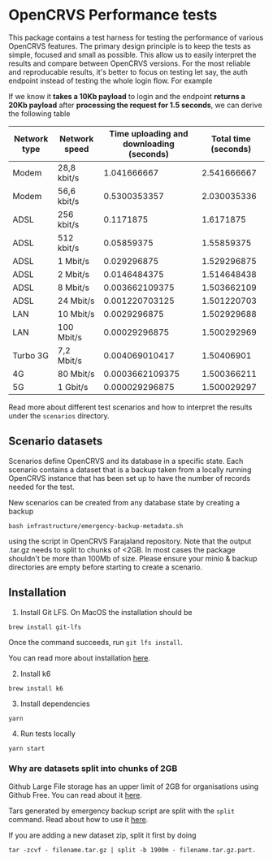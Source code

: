# OpenCRVS Performance tests

This package contains a test harness for testing the performance of various OpenCRVS features. The primary design principle is to keep the tests as simple, focused and small as possible. This allow us to easily interpret the results and compare between OpenCRVS versions. For the most reliable and reproducable results, it's better to focus on testing let say, the auth endpoint instead of testing the whole login flow. For example

If we know it **takes a 10Kb payload** to login and the endpoint **returns a 20Kb payload** after **processing the request for 1.5 seconds**, we can derive the following table

| Network type | Network speed | Time uploading and downloading (seconds) | Total time (seconds) |
| ------------ | ------------- | ---------------------------------------- | -------------------- |
| Modem        | 28,8 kbit/s   | 1.041666667                              | 2.541666667          |
| Modem        | 56,6 kbit/s   | 0.5300353357                             | 2.030035336          |
| ADSL         | 256 kbit/s    | 0.1171875                                | 1.6171875            |
| ADSL         | 512 kbit/s    | 0.05859375                               | 1.55859375           |
| ADSL         | 1 Mbit/s      | 0.029296875                              | 1.529296875          |
| ADSL         | 2 Mbit/s      | 0.0146484375                             | 1.514648438          |
| ADSL         | 8 Mbit/s      | 0.003662109375                           | 1.503662109          |
| ADSL         | 24 Mbit/s     | 0.001220703125                           | 1.501220703          |
| LAN          | 10 Mbit/s     | 0.0029296875                             | 1.502929688          |
| LAN          | 100 Mbit/s    | 0.00029296875                            | 1.500292969          |
| Turbo 3G     | 7,2 Mbit/s    | 0.004069010417                           | 1.50406901           |
| 4G           | 80 Mbit/s     | 0.0003662109375                          | 1.500366211          |
| 5G           | 1 Gbit/s      | 0.000029296875                           | 1.500029297          |

Read more about different test scenarios and how to interpret the results under the `scenarios` directory.

## Scenario datasets

Scenarios define OpenCRVS and its database in a specific state. Each scenario contains a dataset that is a backup taken from a locally running OpenCRVS instance that has been set up to have the number of records needed for the test.

New scenarios can be created from any database state by creating a backup

```
bash infrastructure/emergency-backup-metadata.sh
```

using the script in OpenCRVS Farajaland repository. Note that the output .tar.gz needs to split to chunks of <2GB. In most cases the package shouldn't be more than 100Mb of size. Please ensure your minio & backup directories are empty before starting to create a scenario.

## Installation

1. Install Git LFS. On MacOS the installation should be

`brew install git-lfs`

Once the command succeeds, run `git lfs install`.

You can read more about installation [here](https://git-lfs.com/).

2. Install k6

```
brew install k6
```

3. Install dependencies

```
yarn
```

4. Run tests locally

```
yarn start
```

### Why are datasets split into chunks of 2GB

Github Large File storage has an upper limit of 2GB for organisations using Github Free. You can read about it [here](https://docs.github.com/en/repositories/working-with-files/managing-large-files/about-git-large-file-storage).

Tars generated by emergency backup script are split with the `split` command. Read about how to use it [here](https://unix.stackexchange.com/questions/61774/create-a-tar-archive-split-into-blocks-of-a-maximum-size).

If you are adding a new dataset zip, split it first by doing

```
tar -zcvf - filename.tar.gz | split -b 1900m - filename.tar.gz.part.
```

